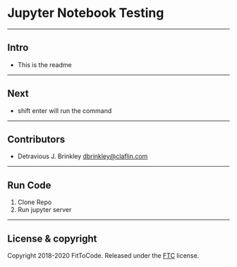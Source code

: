 # Jupyter Notebook Testing

---
## Intro
- This is the readme

---
## Next
- shift enter will run the command

---
## Contributors
* Detravious J. Brinkley <dbrinkley@claflin.com>

---
## Run Code
1.	Clone Repo
2.  Run jupyter server

---
## License & copyright
 Copyright 2018-2020 FitToCode. Released under the [FTC](https://fittocode.com) license.
